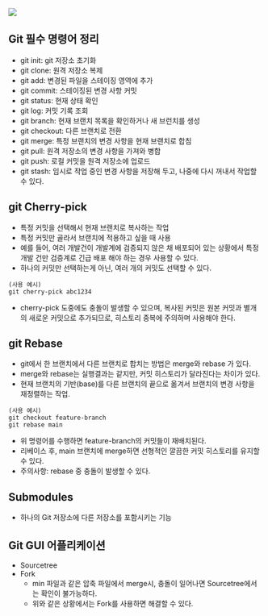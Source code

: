 ![](https://img1.daumcdn.net/thumb/R1280x0/?scode=mtistory2&fname=https%3A%2F%2Ft1.daumcdn.net%2Fcfile%2Ftistory%2F99AF97395AA61E4C0B)

## Git 필수 명령어 정리
- git init: git 저장소 초기화
- git clone: 원격 저장소 복제
- git add: 변경된 파일을 스테이징 영역에 추가
- git commit: 스테이징된 변경 사항 커밋
- git status: 현재 상태 확인
- git log: 커밋 기록 조회
- git branch: 현재 브랜치 목록을 확인하거나 새 브런치를 생성
- git checkout: 다른 브랜치로 전환
- git merge: 특정 브랜치의 변경 사항을 현재 브랜치로 합침
- git pull: 원격 저장소의 변경 사항을 가져와 병합
- git push: 로컬 커밋을 원격 저장소에 업로드
- git stash: 임시로 작업 중인 변경 사항을 저장해 두고, 나중에 다시 꺼내서 작업할 수 있다.

## git Cherry-pick
- 특정 커밋을 선택해서 현재 브랜치로 복사하는 작업
- 특정 커밋만 골라서 브랜치에 적용하고 싶을 때 사용
- 예를 들어, 여러 개발건이 개발계에 검증되지 않은 채 배포되어 있는 상황에서 특정 개발 건만 검증계로 긴급 배포 해야 하는 경우 사용할 수 있다.
- 하나의 커밋만 선택하는게 아닌, 여러 개의 커밋도 선택할 수 있다.
```text
(사용 예시)
git cherry-pick abc1234
```
- cherry-pick 도중에도 충돌이 발생할 수 있으며, 복사된 커밋은 원본 커밋과 별개의 새로운 커밋으로 추가되므로, 히스토리 중복에 주의하며 사용해야 한다.

## git Rebase
- git에서 한 브랜치에서 다른 브랜치로 합치는 방법은 merge와 rebase 가 있다.
- merge와 rebase는 실행결과는 같지만, 커밋 히스토리가 달라진다는 차이가 있다.
- 현재 브랜치의 기반(base)를 다른 브랜치의 끝으로 옮겨서 브랜치의 변경 사항을 재정렬하는 작업.
```text
(사용 예시)
git checkout feature-branch
git rebase main
```
- 위 명령어를 수행하면 feature-branch의 커밋들이 재배치된다.
- 리베이스 후, main 브랜치에 merge하면 선형적인 깔끔한 커밋 히스토리를 유지할 수 있다.
- 주의사항: rebase 중 충돌이 발생할 수 있다.

## Submodules
- 하나의 Git 저장소에 다른 저장소를 포함시키는 기능


## Git GUI 어플리케이션
- Sourcetree
- Fork
    - min 파일과 같은 압축 파일에서 merge시, 충돌이 일어나면 Sourcetree에서는 확인이 불가능하다.
    - 위와 같은 상황에서는 Fork를 사용하면 해결할 수 있다. 
